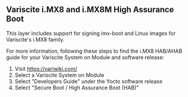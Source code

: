 ## Variscite i.MX8 and i.MX8M High Assurance Boot

This layer includes support for signing imx-boot and Linux images for Variscite's i.MX8 family.

For more information, following these steps to find the i.MX8 HAB/AHAB guide for your Variscite System on Module and software release:

1. Visit https://variwiki.com/
2. Select a Variscite System on Module
3. Select "Developers Guide" under the Yocto software release
4. Select "Secure Boot / High Assurance Boot (HAB)"
